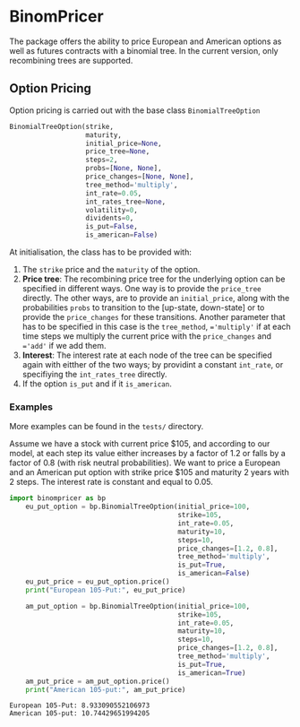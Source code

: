 # BinomPricer
The package offers the ability to price European and American options as well as futures contracts with a binomial tree. In the current version, only recombining trees are supported.

## Option Pricing
Option pricing is carried out with the base class `BinomialTreeOption`
```python 
BinomialTreeOption(strike,
                   maturity,
                   initial_price=None,
                   price_tree=None,
                   steps=2,
                   probs=[None, None],
                   price_changes=[None, None],
                   tree_method='multiply',
                   int_rate=0.05,
                   int_rates_tree=None,
                   volatility=0,
                   dividents=0,
                   is_put=False,
                   is_american=False)           
```

At initialisation, the class has to be provided with:
1. The `strike` price and the `maturity` of the option.
2. **Price tree**: The recombining price tree for the underlying option can be specified in different ways.
One way is to provide the `price_tree` directly. The other ways, are to provide an `initial_price`,
along with the probabilities `probs` to transition to the [up-state, down-state] or to provide the
`price_changes` for these transitions. Another parameter that has to be specified in this case is the
`tree_method`, `='multiply'` if at each time steps we multiply the current price with the `price_changes`
and `='add'` if we add them. 
3.  **Interest**: The interest rate at each node of the tree can be specified again with eitther of the two ways;
by providint a constant `int_rate`, or specifiying the `int_rates_tree` directly.
4. If the option `is_put` and if it `is_american`.

### Examples
More examples can be found in the `tests/` directory.

Assume we have a stock with current price $105, and according to our model,
at each step its value either increases by a factor of 1.2
or falls by a factor of 0.8 (with risk neutral probabilities).
We want to price a European and an American put option with strike price $105 and maturity 2 years with 2 steps.
The interest rate is constant and equal to 0.05.
```python
import binompricer as bp
    eu_put_option = bp.BinomialTreeOption(initial_price=100,
                                          strike=105,
                                          int_rate=0.05,
                                          maturity=10,
                                          steps=10,
                                          price_changes=[1.2, 0.8],
                                          tree_method='multiply',
                                          is_put=True,
                                          is_american=False)
    eu_put_price = eu_put_option.price()
    print("European 105-Put:", eu_put_price)

    am_put_option = bp.BinomialTreeOption(initial_price=100,
                                          strike=105,
                                          int_rate=0.05,
                                          maturity=10,
                                          steps=10,
                                          price_changes=[1.2, 0.8],
                                          tree_method='multiply',
                                          is_put=True,
                                          is_american=True)
    am_put_price = am_put_option.price()
    print("American 105-put:", am_put_price)
```
```
European 105-Put: 8.933090552106973
American 105-put: 10.74429651994205
```

